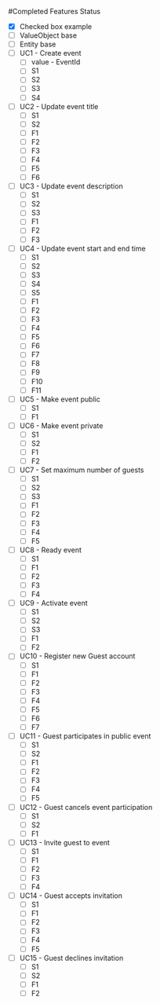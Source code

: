 ﻿#Completed Features Status

* [x] Checked box example
* [ ] ValueObject base
* [ ] Entity base
* [ ] UC1 - Create event
  * [ ] value - EventId
  * [ ] S1
  * [ ] S2
  * [ ] S3
  * [ ] S4
* [ ] UC2 - Update event title
  * [ ] S1
  * [ ] S2
  * [ ] F1
  * [ ] F2
  * [ ] F3
  * [ ] F4
  * [ ] F5
  * [ ] F6
* [ ] UC3 - Update event description
  * [ ] S1
  * [ ] S2
  * [ ] S3
  * [ ] F1
  * [ ] F2
  * [ ] F3
* [ ] UC4 - Update event start and end time
  * [ ] S1
  * [ ] S2
  * [ ] S3
  * [ ] S4
  * [ ] S5
  * [ ] F1
  * [ ] F2
  * [ ] F3
  * [ ] F4
  * [ ] F5
  * [ ] F6
  * [ ] F7
  * [ ] F8
  * [ ] F9
  * [ ] F10
  * [ ] F11
* [ ] UC5 - Make event public
  * [ ] S1
  * [ ] F1
* [ ] UC6 - Make event private
  * [ ] S1
  * [ ] S2
  * [ ] F1
  * [ ] F2
* [ ] UC7 - Set maximum number of guests
  * [ ] S1
  * [ ] S2
  * [ ] S3
  * [ ] F1
  * [ ] F2
  * [ ] F3
  * [ ] F4
  * [ ] F5
* [ ] UC8 - Ready event
  * [ ] S1
  * [ ] F1
  * [ ] F2
  * [ ] F3
  * [ ] F4
* [ ] UC9 - Activate event
  * [ ] S1
  * [ ] S2
  * [ ] S3
  * [ ] F1
  * [ ] F2
* [ ] UC10 - Register new Guest account
  * [ ] S1
  * [ ] F1
  * [ ] F2
  * [ ] F3
  * [ ] F4
  * [ ] F5
  * [ ] F6
  * [ ] F7
* [ ] UC11 - Guest participates in public event
  * [ ] S1
  * [ ] S2
  * [ ] F1
  * [ ] F2
  * [ ] F3
  * [ ] F4
  * [ ] F5
* [ ] UC12 - Guest cancels event participation
  * [ ] S1
  * [ ] S2
  * [ ] F1
* [ ] UC13 - Invite guest to event
  * [ ] S1
  * [ ] F1
  * [ ] F2
  * [ ] F3
  * [ ] F4
* [ ] UC14 - Guest accepts invitation
  * [ ] S1
  * [ ] F1
  * [ ] F2
  * [ ] F3
  * [ ] F4
  * [ ] F5
* [ ] UC15 - Guest declines invitation
  * [ ] S1
  * [ ] S2
  * [ ] F1
  * [ ] F2